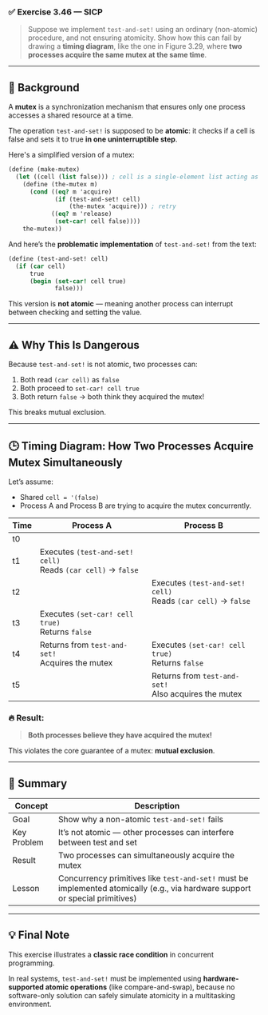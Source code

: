 ### ✅ **Exercise 3.46 — SICP**
> Suppose we implement `test-and-set!` using an ordinary (non-atomic) procedure, and not ensuring atomicity. Show how this can fail by drawing a **timing diagram**, like the one in Figure 3.29, where **two processes acquire the same mutex at the same time**.

---

## 🧠 Background

A **mutex** is a synchronization mechanism that ensures only one process accesses a shared resource at a time.

The operation `test-and-set!` is supposed to be **atomic**: it checks if a cell is false and sets it to true **in one uninterruptible step**.

Here's a simplified version of a mutex:

```scheme
(define (make-mutex)
  (let ((cell (list false))) ; cell is a single-element list acting as mutable state
    (define (the-mutex m)
      (cond ((eq? m 'acquire)
             (if (test-and-set! cell)
                 (the-mutex 'acquire))) ; retry
            ((eq? m 'release)
             (set-car! cell false))))
    the-mutex))
```

And here’s the **problematic implementation** of `test-and-set!` from the text:

```scheme
(define (test-and-set! cell)
  (if (car cell)
      true
      (begin (set-car! cell true)
             false)))
```

This version is **not atomic** — meaning another process can interrupt between checking and setting the value.

---

## ⚠️ Why This Is Dangerous

Because `test-and-set!` is not atomic, two processes can:

1. Both read `(car cell)` as `false`
2. Both proceed to `set-car! cell true`
3. Both return `false` → both think they acquired the mutex!

This breaks mutual exclusion.

---

## 🕒 Timing Diagram: How Two Processes Acquire Mutex Simultaneously

Let’s assume:
- Shared `cell = '(false)`
- Process A and Process B are trying to acquire the mutex concurrently.

| Time | Process A                          | Process B                          |
|------|------------------------------------|------------------------------------|
| t0   |                                    |                                    |
| t1   | Executes `(test-and-set! cell)`<br>Reads `(car cell)` → `false` |                                    |
| t2   |                                    | Executes `(test-and-set! cell)`<br>Reads `(car cell)` → `false` |
| t3   | Executes `(set-car! cell true)`<br>Returns `false` |                                    |
| t4   | Returns from `test-and-set!`<br>Acquires the mutex | Executes `(set-car! cell true)`<br>Returns `false` |
| t5   |                                    | Returns from `test-and-set!`<br>Also acquires the mutex |

### 🔥 Result:
> **Both processes believe they have acquired the mutex!**

This violates the core guarantee of a mutex: **mutual exclusion**.

---

## 📌 Summary

| Concept | Description |
|--------|-------------|
| Goal | Show why a non-atomic `test-and-set!` fails |
| Key Problem | It’s not atomic — other processes can interfere between test and set |
| Result | Two processes can simultaneously acquire the mutex |
| Lesson | Concurrency primitives like `test-and-set!` must be implemented atomically (e.g., via hardware support or special primitives) |

---

## 💡 Final Note

This exercise illustrates a **classic race condition** in concurrent programming.

In real systems, `test-and-set!` must be implemented using **hardware-supported atomic operations** (like compare-and-swap), because no software-only solution can safely simulate atomicity in a multitasking environment.
